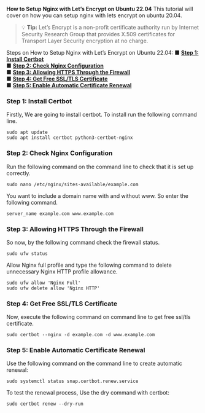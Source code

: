 **How to Setup Nginx with Let’s Encrypt on Ubuntu 22.04**
This tutorial will cover on how you can setup nginx with lets encrypt on ubuntu 20.04.

> :bulb: **Tip:** Let’s Encrypt is a non-profit certificate authority run by Internet Security Research Group that provides X.509 certificates for Transport Layer Security encryption at no charge.

Steps on How to Setup Nginx with Let’s Encrypt on Ubuntu 22.04:
■ **[Step 1: Install Certbot](#step-1-install-certbot)**\
■ **[Step 2: Check Nginx Configuration](#step-2-check-nginx-configuration)**\
■ **[Step 3: Allowing HTTPS Through the Firewall](#step-3-allowing-https-through-the-firewall)**\
■ **[Step 4: Get Free SSL/TLS Certificate](#step-5-enable-automatic-certificate-renewal)**\
■ **[Step 5: Enable Automatic Certificate Renewal](#step-5-enable-automatic-certificate-renewal)**

### Step 1: Install Certbot ###
Firstly, We are going to install certbot. To install run the following command line.

```
sudo apt update
sudo apt install certbot python3-certbot-nginx
```

### Step 2: Check Nginx Configuration ###
Run the following command on the command line to check that it is set up correctly.

```
sudo nano /etc/nginx/sites-available/example.com
```

You want to include a domain name with and without www. So enter the following command.


```
server_name example.com www.example.com
```

### Step 3: Allowing HTTPS Through the Firewall ###
So now, by the following command check the firewall status.

```
sudo ufw status
```

Allow Nginx full profile and type the following command to delete unnecessary Nginx HTTP profile allowance.

```
sudo ufw allow 'Nginx Full'
sudo ufw delete allow 'Nginx HTTP'
```

### Step 4: Get Free SSL/TLS Certificate ###
Now, execute the following command on command line to get free ssl/tls certificate.

```
sudo certbot --nginx -d example.com -d www.example.com
```

### Step 5: Enable Automatic Certificate Renewal ###
Use the following command on the command line to create automatic renewal:

```
sudo systemctl status snap.certbot.renew.service
```

To test the renewal process, Use the dry command with certbot:

```
sudo certbot renew --dry-run
```

